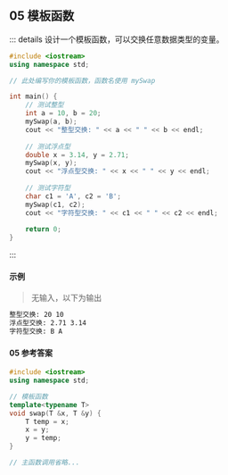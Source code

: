 ## 05 模板函数

::: details 设计一个模板函数，可以交换任意数据类型的变量。

```cpp 
#include <iostream>
using namespace std;

// 此处编写你的模板函数，函数名使用 mySwap

int main() {
    // 测试整型
    int a = 10, b = 20;
    mySwap(a, b);
    cout << "整型交换: " << a << " " << b << endl;
    
    // 测试浮点型
    double x = 3.14, y = 2.71;
    mySwap(x, y);
    cout << "浮点型交换: " << x << " " << y << endl;
    
    // 测试字符型
    char c1 = 'A', c2 = 'B';
    mySwap(c1, c2);
    cout << "字符型交换: " << c1 << " " << c2 << endl;
    
    return 0;
}

```

:::

#### 示例
> 无输入，以下为输出
```bash
整型交换: 20 10
浮点型交换: 2.71 3.14
字符型交换: B A
```


#### 05 参考答案

<PasswordProtected>

```cpp 
#include <iostream>
using namespace std;

// 模板函数
template<typename T>
void swap(T &x, T &y) {
    T temp = x;
    x = y;
    y = temp;
}

// 主函数调用省略...
```

</PasswordProtected>